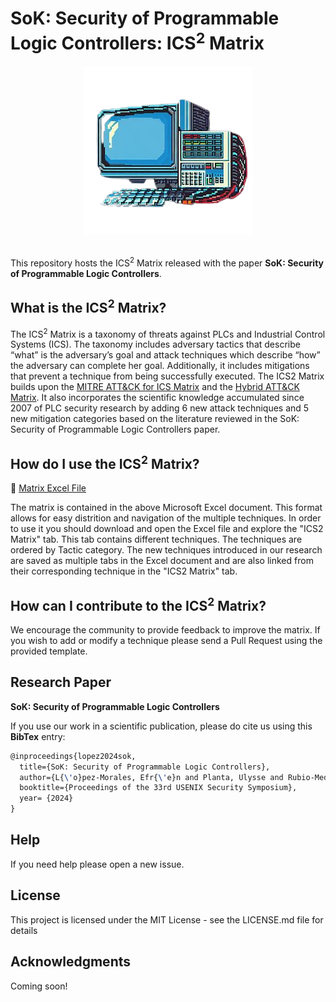 # SoK: Security of Programmable Logic Controllers: ICS<sup>2</sup> Matrix

<div align="center">
  <kbd>
    <img src="img/logo.png" />
  </kbd>
</div>
<br />

This repository hosts the ICS<sup>2</sup> Matrix released with the paper **SoK: Security of Programmable Logic Controllers**.

## What is the ICS<sup>2</sup> Matrix?

The ICS<sup>2</sup> Matrix is a taxonomy of threats against PLCs and
Industrial Control Systems (ICS). The taxonomy includes adversary tactics that describe “what” is the adversary’s goal and attack techniques which describe “how” the adversary can complete her goal. Additionally, it includes mitigations that prevent a technique from being successfully executed. The ICS2 Matrix builds upon the [MITRE ATT&CK for ICS Matrix](https://attack.mitre.org/matrices/ics/) and the [Hybrid ATT&CK Matrix](https://medium.com/mitre-attack/in-pursuit-of-a-gestalt-visualization-merging-mitre-att-ck-for-enterprise-and-ics-to-communicate-3523daa7b580). It also incorporates the scientific knowledge accumulated since 2007 of PLC security research by adding 6 new attack techniques and 5 new mitigation categories based on the literature reviewed in the SoK: Security of Programmable Logic Controllers paper.

## How do I use the ICS<sup>2</sup> Matrix?

:open_file_folder: [Matrix Excel File](ics2matrix.xlsx)

The matrix is contained in the above Microsoft Excel document. This format allows for easy distrition and navigation of the multiple techniques.
In order to use it you should download and open the Excel file and explore the "ICS2 Matrix" tab. This tab contains different techniques. The techniques are ordered by Tactic category.
The new techniques introduced in our research are saved as multiple tabs in the Excel document and are also linked from their corresponding technique in the "ICS2 Matrix" tab.

## How can I contribute to the ICS<sup>2</sup> Matrix?

We encourage the community to provide feedback to improve the matrix.
If you wish to add or modify a technique please send a Pull Request using the provided template.

## Research Paper

**SoK: Security of Programmable Logic Controllers** 

If you use our work in a scientific publication, please do cite us using this **BibTex** entry:
``` tex
@inproceedings{lopez2024sok,
  title={SoK: Security of Programmable Logic Controllers},
  author={L{\'o}pez-Morales, Efr{\'e}n and Planta, Ulysse and Rubio-Medrano, Carlos and Abbasi, Ali and Cardenas, Alvaro},
  booktitle={Proceedings of the 33rd USENIX Security Symposium},
  year= {2024}
}
```

## Help

If you need help please open a new issue.

## License

This project is licensed under the MIT License - see the LICENSE.md file for details

## Acknowledgments

Coming soon!
